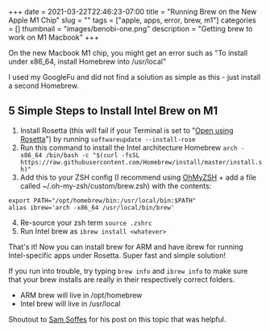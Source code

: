 +++ 
date = 2021-03-22T22:46:23-07:00
title = "Running Brew on the New Apple M1 Chip"
slug = "" 
tags = ["apple, apps, error, brew, m1"]
categories = []
thumbnail = "images/benobi-one.png"
description = "Getting brew to work on M1 Macbook"
+++

On the new Macbook M1 chip, you might get an error such as "To install under x86_64, install Homebrew into /usr/local" 

I used my GoogleFu and did not find a solution as simple as this - just install a second Homebrew.

## 5 Simple Steps to Install Intel Brew on M1
1. Install Rosetta (this will fail if your Terminal is set to "[Open using Rosetta](https://www.howtogeek.com/702982/how-to-launch-the-intel-version-of-a-universal-mac-app-on-apple-silicon/)") by running `softwareupdate --install-rose`
2. Run this command to install the Intel architecture Homebrew 
`arch -x86_64 /bin/bash -c "$(curl -fsSL https://raw.githubusercontent.com/Homebrew/install/master/install.sh)"`
3. Add this to your ZSH config (I recommend using [OhMyZSH](https://ohmyz.sh/#install) + add a file called ~/.oh-my-zsh/custom/brew.zsh) with the contents:
```
export PATH="/opt/homebrew/bin:/usr/local/bin:$PATH"
alias ibrew='arch -x86_64 /usr/local/bin/brew'
```
4. Re-source your zsh term `source .zshrc`
5. Run Intel brew as `ibrew install <whatever>`

That's it! Now you can install brew for ARM and have ibrew for running Intel-specific apps under Rosetta. Super fast and simple solution! 

If you run into trouble, try typing `brew info` and `ibrew info` to make sure that your brew installs are really in their respectively correct folders. 

* ARM brew will live in /opt/homebrew 
* Intel brew will live in /usr/local

Shoutout to [Sam Soffes](https://soffes.blog/homebrew-on-apple-silicon) for his post on this topic that was helpful.
